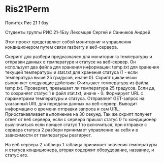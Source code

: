 # Ris21Perm
Политех Рис 21 1 бзу

Студенты группы РИС 21-1Бзу Лекомцев Сергей и Санников Андрей

Этот проект представляет собой мониторниг и управления кондиционером путем связи rasberry и веб-сервера.

Скерипт для разбери предназначен для мониторинга температуры и отправки данных о температуре и статусе на веб-сервер. Он использует два файла для хранения информации: temp.txt для хранения текущей температуры и stat.txt для хранения статуса (1 - если температура выше 25 градусов, иначе 0). Скрипт циклически выполняет следующие действия:
Считывает температуру из файла temp.txt.
Проверяет, превышает ли температура 25 градусов. Если да, то сохраняет статус 1 в файл stat.txt, иначе - 0.
Формирует URL с параметрами температуры и статуса.
Отправляет GET-запрос на указанный URL для передачи данных на веб-сервер.
Выводит информацию о времени отправки запроса и сам URL.
Приостанавливает выполнение на 30 секунд.
Так же скрипт получет ответ от веб сервера, если с сервера пришол статус 0 то кондиционер выключиться если пришел статус 1 то включиться, при отправке с сервара статуса 2 разбери принимает управление на себя и в зависимости от температуры реагирует.

На веб сервера 2 таблицы 1 таблица принимает значения температуры и статуса кондиционера, вторая содержит оборудование, название, и статус его.
